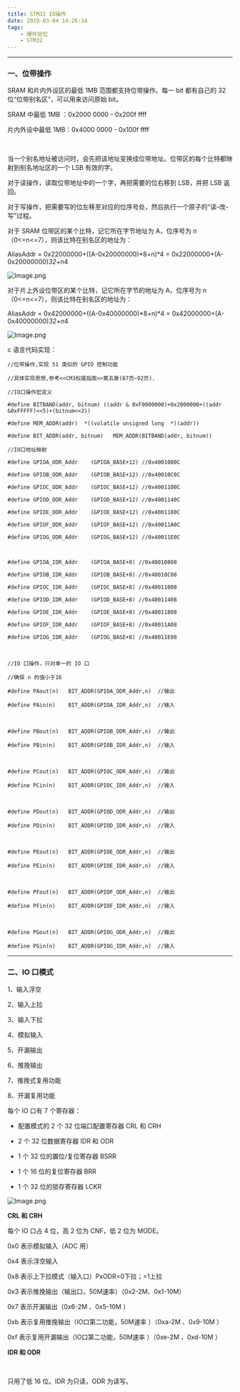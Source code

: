 ```yaml
---
title: STM32 IO操作
date: 2019-03-04 14:26:14
tags:
    - 硬件拾忆
    - STM32
---
```


---

### 一、位带操作



SRAM 和片内外设区的最低 1MB 范围都支持位带操作。每一 bit 都有自己的 32 位“位带别名区”，可以用来访问原始 bit。

<!--more-->

SRAM 中最低 1MB    ：0x2000 0000 - 0x200f ffff

片内外设中最低 1MB：0x4000 0000 - 0x100f ffff

​     

当一个别名地址被访问时，会先把该地址变换成位带地址。位带区的每个比特都映射到别名地址区的一个 LSB 有效的字。



对于读操作，读取位带地址中的一个字，再把需要的位右移到 LSB，并把 LSB 返回。



对于写操作，把需要写的位左移至对应的位序号处，然后执行一个原子的“读-改-写”过程。



对于 SRAM 位带区的某个比特，记它所在字节地址为 A，位序号为 n（0<=n<=7），则该比特在别名区的地址为：



AliasAddr = 0x22000000+((A-0x20000000)*8+n)*4 = 0x22000000+(A-0x20000000)*32+n*4



![Image.png](https://i.loli.net/2019/03/04/5c7ccb6221a59.png)



对于片上外设位带区的某个比特，记它所在字节的地址为 A，位序号为 n（0<=n<=7），则该比特在别名区的地址为：



AliasAddr = 0x42000000+((A-0x40000000)*8+n)*4 = 0x42000000+(A-0x40000000)*32+n*4



![Image.png](https://i.loli.net/2019/03/04/5c7ccb8e16090.png)



c 语言代码实现：

```
//位带操作,实现 51 类似的 GPIO 控制功能

//具体实现思想,参考<<CM3权威指南>>第五章(87页~92页).

//IO口操作宏定义

#define BITBAND(addr, bitnum) ((addr & 0xF0000000)+0x2000000+((addr &0xFFFFF)<<5)+(bitnum<<2))

#define MEM_ADDR(addr)  *((volatile unsigned long  *)(addr))

#define BIT_ADDR(addr, bitnum)   MEM_ADDR(BITBAND(addr, bitnum))

//IO口地址映射

#define GPIOA_ODR_Addr    (GPIOA_BASE+12) //0x4001080C

#define GPIOB_ODR_Addr    (GPIOB_BASE+12) //0x40010C0C

#define GPIOC_ODR_Addr    (GPIOC_BASE+12) //0x4001100C

#define GPIOD_ODR_Addr    (GPIOD_BASE+12) //0x4001140C

#define GPIOE_ODR_Addr    (GPIOE_BASE+12) //0x4001180C

#define GPIOF_ODR_Addr    (GPIOF_BASE+12) //0x40011A0C   

#define GPIOG_ODR_Addr    (GPIOG_BASE+12) //0x40011E0C   



#define GPIOA_IDR_Addr    (GPIOA_BASE+8) //0x40010808

#define GPIOB_IDR_Addr    (GPIOB_BASE+8) //0x40010C08

#define GPIOC_IDR_Addr    (GPIOC_BASE+8) //0x40011008

#define GPIOD_IDR_Addr    (GPIOD_BASE+8) //0x40011408

#define GPIOE_IDR_Addr    (GPIOE_BASE+8) //0x40011808

#define GPIOF_IDR_Addr    (GPIOF_BASE+8) //0x40011A08

#define GPIOG_IDR_Addr    (GPIOG_BASE+8) //0x40011E08



//IO 口操作，只对单一的 IO 口

//确保 n 的值小于16

#define PAout(n)   BIT_ADDR(GPIOA_ODR_Addr,n)  //输出

#define PAin(n)    BIT_ADDR(GPIOA_IDR_Addr,n)  //输入



#define PBout(n)   BIT_ADDR(GPIOB_ODR_Addr,n)  //输出

#define PBin(n)    BIT_ADDR(GPIOB_IDR_Addr,n)  //输入



#define PCout(n)   BIT_ADDR(GPIOC_ODR_Addr,n)  //输出

#define PCin(n)    BIT_ADDR(GPIOC_IDR_Addr,n)  //输入



#define PDout(n)   BIT_ADDR(GPIOD_ODR_Addr,n)  //输出

#define PDin(n)    BIT_ADDR(GPIOD_IDR_Addr,n)  //输入



#define PEout(n)   BIT_ADDR(GPIOE_ODR_Addr,n)  //输出

#define PEin(n)    BIT_ADDR(GPIOE_IDR_Addr,n)  //输入



#define PFout(n)   BIT_ADDR(GPIOF_ODR_Addr,n)  //输出

#define PFin(n)    BIT_ADDR(GPIOF_IDR_Addr,n)  //输入



#define PGout(n)   BIT_ADDR(GPIOG_ODR_Addr,n)  //输出

#define PGin(n)    BIT_ADDR(GPIOG_IDR_Addr,n)  //输入
```



---

### 二、IO 口模式



1、输入浮空

2、输入上拉

3、输入下拉

4、模拟输入

5、开漏输出

6、推挽输出

7、推挽式复用功能

8、开漏复用功能



每个 IO 口有 7 个寄存器：

- 配置模式的 2 个 32 位端口配置寄存器 CRL 和 CRH

- 2 个 32 位数据寄存器 IDR 和 ODR

- 1 个 32 位的置位/复位寄存器 BSRR

- 1 个 16 位的复位寄存器 BRR

- 1 个 32 位的锁存寄存器 LCKR

  

![Image.png](https://i.loli.net/2019/03/04/5c7ccc73aea1c.png)



**CRL 和 CRH**



每个 IO 口占 4 位，高 2 位为 CNF，低 2 位为 MODE。



0x0 表示模拟输入（ADC 用）

0x4 表示浮空输入

0x8 表示上下拉模式（输入口）PxODR=0下拉；=1上拉



0x3 表示推挽输出（输出口，50M速率）（0x2-2M、0x1-10M）

0x7 表示开漏输出（0x6-2M 、0x5-10M ）

0xb 表示复用推挽输出（IO口第二功能，50M速率 ）（0xa-2M 、0x9-10M ）

0xf 表示复用开漏输出（IO口第二功能，50M速率 ）（0xe-2M 、0xd-10M ）



**IDR 和 ODR**

​     

只用了低 16 位。IDR 为只读，ODR 为读写。